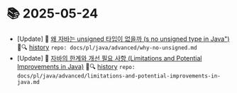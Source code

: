# 📚 2025-05-24
- [Update] 📙 [왜 자바는 unsigned 타입이 없을까 (s no unsigned type in Java")](https://til.qriosity.dev/featured/pl/java/advanced/why-no-unsigned) 📃🔍 [history](https://github.com/Queue-ri/TIL/commits/main/docs/pl/java/advanced/why-no-unsigned.md?since=2025-05-24T00:00:00Z&until=2025-05-24T23:59:59Z) `repo: docs/pl/java/advanced/why-no-unsigned.md`
- [Update] 📙 [자바의 한계와 개선 필요 사항 (Limitations and Potential Improvements in Java)](https://til.qriosity.dev/featured/pl/java/advanced/limitations-and-potential-improvements-in-java) 📃🔍 [history](https://github.com/Queue-ri/TIL/commits/main/docs/pl/java/advanced/limitations-and-potential-improvements-in-java.md?since=2025-05-24T00:00:00Z&until=2025-05-24T23:59:59Z) `repo: docs/pl/java/advanced/limitations-and-potential-improvements-in-java.md`
